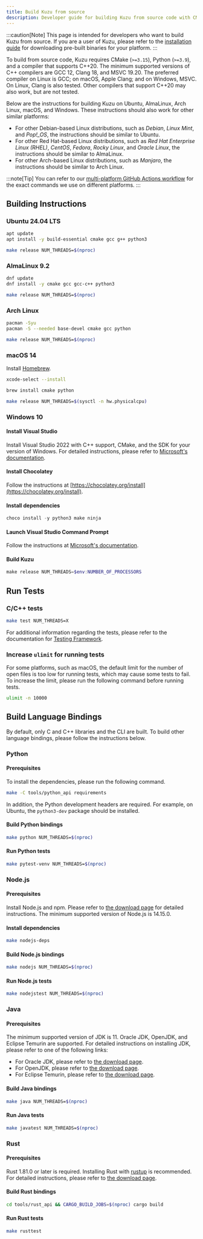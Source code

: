 ```yaml
---
title: Build Kuzu from source
description: Developer guide for building Kuzu from source code with CMake, Python, and C++20 compiler requirements.
---
```


:::caution[Note]
This page is intended for developers who want to build Kuzu from source. If you are a user of Kuzu,
please refer to the [installation guide](https://docs.kuzudb.com/installation) for downloading pre-built binaries for your platform.
:::

To build from source code, Kuzu requires CMake (`>=3.15`), Python (`>=3.9`), and a compiler that supports C++20. The minimum supported versions of C++ compilers are GCC 12, Clang 18, and MSVC 19.20. The preferred compiler on Linux is GCC; on macOS, Apple Clang; and on Windows, MSVC. On Linux, Clang is also tested. Other compilers that support C++20 may also work, but are not tested.

Below are the instructions for building Kuzu on Ubuntu, AlmaLinux, Arch Linux, macOS, and Windows. These instructions should also work for other similar platforms:

- For other Debian-based Linux distributions, such as *Debian*, *Linux Mint*, and *Pop!_OS*, the instructions should be similar to Ubuntu.
- For other Red Hat-based Linux distributions, such as *Red Hat Enterprise Linux (RHEL)*, *CentOS*, *Fedora*, *Rocky Linux*, and *Oracle Linux*, the instructions should be similar to AlmaLinux.
- For other Arch-based Linux distributions, such as *Manjaro*, the instructions should be similar to Arch Linux.

:::note[Tip]
You can refer to our [multi-platform GitHub Actions workflow](https://github.com/kuzudb/kuzu/blob/master/.github/workflows/multiplatform-build-test.yml) for the exact commands we use on different platforms.
:::

## Building Instructions

### Ubuntu 24.04 LTS

```bash
apt update
apt install -y build-essential cmake gcc g++ python3
```

```bash
make release NUM_THREADS=$(nproc)
```

### AlmaLinux 9.2

```bash
dnf update
dnf install -y cmake gcc gcc-c++ python3
```

```bash
make release NUM_THREADS=$(nproc)
```

### Arch Linux

```bash
pacman -Syu
pacman -S --needed base-devel cmake gcc python
```

```bash
make release NUM_THREADS=$(nproc)
```

### macOS 14

Install [Homebrew](https://brew.sh/).

```bash
xcode-select --install
```

```bash
brew install cmake python
```

```bash
make release NUM_THREADS=$(sysctl -n hw.physicalcpu)
```

### Windows 10

#### Install Visual Studio

Install Visual Studio 2022 with C++ support, CMake, and the SDK for your version of Windows. For detailed instructions, please refer to [Microsoft's documentation](https://docs.microsoft.com/en-us/cpp/build/vscpp-step-0-installation).

#### Install Chocolatey

Follow the instructions at [https://chocolatey.org/install](https://chocolatey.org/install).

#### Install dependencies

```powershell
choco install -y python3 make ninja
```

#### Launch Visual Studio Command Prompt

Follow the instructions at [Microsoft's documentation](https://docs.microsoft.com/en-us/cpp/build/building-on-the-command-line).

#### Build Kuzu

```powershell
make release NUM_THREADS=$env:NUMBER_OF_PROCESSORS
```

## Run Tests

### C/C++ tests

```bash
make test NUM_THREADS=X
```

For additional information regarding the tests, please refer to the documentation for [Testing Framework](/developer-guide/testing-framework).

### Increase `ulimit` for running tests

For some platforms, such as macOS, the default limit for the number of open files is too low for running tests, which may cause some tests to fail. To increase the limit, please run the following command before running tests.

```bash
ulimit -n 10000
```

## Build Language Bindings

By default, only C and C++ libraries and the CLI are built. To build other language bindings, please follow the instructions below.

### Python

#### Prerequisites

To install the dependencies, please run the following command.

```bash
make -C tools/python_api requirements
```

In addition, the Python development headers are required. For example, on Ubuntu, the `python3-dev` package should be installed.

#### Build Python bindings

```bash
make python NUM_THREADS=$(nproc)
```

#### Run Python tests

```bash
make pytest-venv NUM_THREADS=$(nproc)
```

### Node.js

#### Prerequisites

Install Node.js and npm. Please refer to [the download page](https://nodejs.org/en/download/) for detailed instructions. The minimum supported version of Node.js is 14.15.0.

#### Install dependencies

```bash
make nodejs-deps
```

#### Build Node.js bindings

```bash
make nodejs NUM_THREADS=$(nproc)
```

#### Run Node.js tests

```bash
make nodejstest NUM_THREADS=$(nproc)
```

### Java

#### Prerequisites

The minimum supported version of JDK is 11. Oracle JDK, OpenJDK, and Eclipse Temurin are supported. For detailed instructions on installing JDK, please refer to one of the following links:

- For Oracle JDK, please refer to [the download page](https://www.oracle.com/java/technologies/downloads/).
- For OpenJDK, please refer to [the download page](https://jdk.java.net/).
- For Eclipse Temurin, please refer to [the download page](https://adoptium.net/).

#### Build Java bindings

```bash
make java NUM_THREADS=$(nproc)
```

#### Run Java tests

```bash
make javatest NUM_THREADS=$(nproc)
```

### Rust

#### Prerequisites

Rust 1.81.0 or later is required. Installing Rust with [rustup](https://rustup.rs/) is recommended. For detailed instructions, please refer to [the download page](https://www.rust-lang.org/tools/install).

#### Build Rust bindings

```bash
cd tools/rust_api && CARGO_BUILD_JOBS=$(nproc) cargo build
```

#### Run Rust tests

```bash
make rusttest
```
